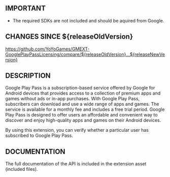 ## IMPORTANT

- The required SDKs are not included and should be aquired from Google.

## CHANGES SINCE ${releaseOldVersion}

https://github.com/YoYoGames/GMEXT-GooglePlayPassLicensing/compare/${releaseOldVersion}...${releaseNewVersion}

## DESCRIPTION

Google Play Pass is a subscription-based service offered by Google for Android devices that provides access to a collection of premium apps and games without ads or in-app purchases. With Google Play Pass, subscribers can download and use a wide range of apps and games. The service is available for a monthly fee and includes a free trial period. Google Play Pass is designed to offer users an affordable and convenient way to discover and enjoy high-quality apps and games on their Android devices.

By using this extension, you can verify whether a particular user has subscribed to Google Play Pass.

## DOCUMENTATION

The full documentation of the API is included in the extension asset (included files).